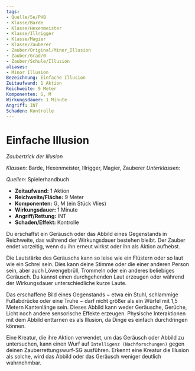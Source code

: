 ```yaml
---
tags:
- Quelle/5e/PHB
- Klasse/Barde
- Klasse/Hexenmeister
- Klasse/Illrigger
- Klasse/Magier
- Klasse/Zauberer
- Zauber/Original/Minor_Illusion
- Zauber/Grad/0
- Zauber/Schule/Illusion
aliases:
- Minor Illusion
Bezeichnung: Einfache Illusion
Zeitaufwand: 1 Aktion
Reichweite: 9 Meter
Komponenten: G, M
Wirkungsdauer: 1 Minute
Angriff: INT
Schaden: Kontrolle
---
```

# Einfache Illusion
_Zaubertrick der Illusion_

_Klassen:_ Barde, Hexenmeister, Illrigger, Magier, Zauberer
_Unterklassen:_

_Quellen:_ Spielerhandbuch

- **Zeitaufwand:** 1 Aktion
- **Reichweite/Fläche:** 9 Meter
- **Komponenten:** G, M (ein Stück Vlies)
- **Wirkungsdauer:** 1 Minute
- **Angriff/Rettung:** INT
- **Schaden/Effekt:** Kontrolle

Du erschaffst ein Geräusch oder das Abbild eines Gegenstands in Reichweite, das während der Wirkungsdauer bestehen bleibt. Der Zauber endet vorzeitig, wenn du ihn erneut wirkst oder ihn als Aktion aufhebst.
 
Die Lautstärke des Geräuschs kann so leise wie ein Flüstern oder so laut wie ein Schrei sein. Dies kann deine Stimme oder die einer anderen Person sein, aber auch Löwengebrüll, Trommeln oder ein anderes beliebiges Geräusch. Du kannst einen durchgehenden Laut erzeugen oder während der Wirkungsdauer unterschiedliche kurze Laute.

Das erschaffene Bild eines Gegenstands − etwa ein Stuhl, schlammige Fußabdrücke oder eine Truhe − darf nicht größer als ein Würfel mit 1,5 Metern Kantenlänge sein. Dieses Abbild kann weder Geräusche, Gerüche, Licht noch andere sensorische Effekte erzeugen. Physische Interaktionen mit dem Abbild enttarnen es als Illusion, da Dinge es einfach durchdringen können.

Eine Kreatur, die ihre Aktion verwendet, um das Geräusch oder Abbild zu untersuchen, kann einen Wurf auf `Intelligenz (Nachforschungen)` gegen deinen Zauberrettungswurf-SG ausführen. Erkennt eine Kreatur die Illusion als solche, wird das Abbild oder das Geräusch weniger deutlich wahrnehmbar.